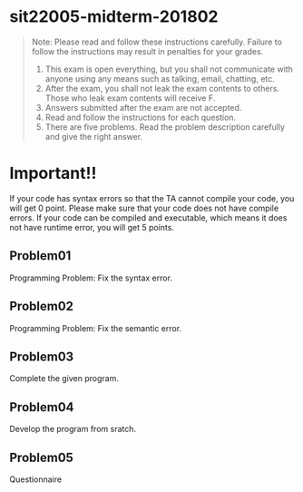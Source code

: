 # sit22005-midterm-201802
> Note: Please read and follow these instructions carefully. Failure to follow the instructions may result in penalties for your grades.
> 1. This exam is open everything, but you shall not communicate with anyone using any means such as talking, email, chatting, etc.
> 2. After the exam, you shall not leak the exam contents to others. Those who leak exam contents will receive F.
> 3. Answers submitted after the exam are not accepted.
> 4. Read and follow the instructions for each question.
> 5. There are five problems. Read the problem description carefully and give the right answer.

# Important!!
If your code has syntax errors so that the TA cannot compile your code, you will get 0 point.
Please make sure that your code does not have compile errors.
If your code can be compiled and executable, which means it does not have runtime error, you will get 5 points.

## Problem01
Programming Problem: Fix the  syntax error.

## Problem02
Programming Problem: Fix the semantic error.

## Problem03
Complete the given program.

## Problem04
Develop the program from sratch.

## Problem05
Questionnaire